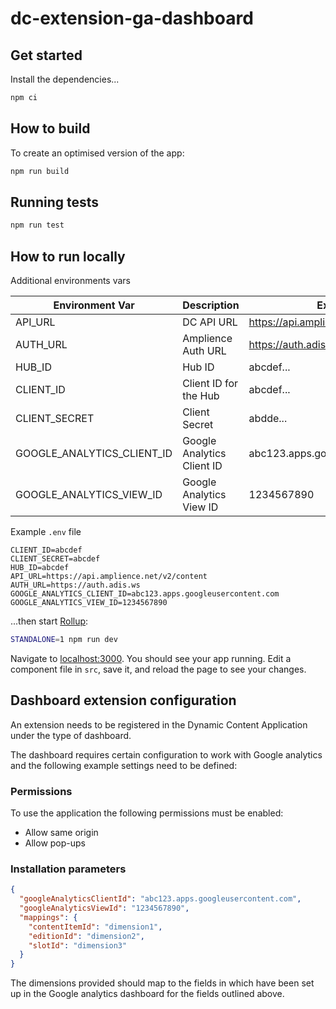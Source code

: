 # dc-extension-ga-dashboard

## Get started

Install the dependencies...

```bash
npm ci
```

## How to build

To create an optimised version of the app:

```bash
npm run build
```

## Running tests

```bash
npm run test
```

## How to run locally

Additional environments vars

| Environment Var            | Description                | Example                              |
| -------------------------- | -------------------------- | ------------------------------------ |
| API_URL                    | DC API URL                 | https://api.amplience.net/v2/content |
| AUTH_URL                   | Amplience Auth URL         | https://auth.adis.ws                 |
| HUB_ID                     | Hub ID                     | abcdef...                            |
| CLIENT_ID                  | Client ID for the Hub      | abcdef...                            |
| CLIENT_SECRET              | Client Secret              | abdde...                             |
| GOOGLE_ANALYTICS_CLIENT_ID | Google Analytics Client ID | abc123.apps.googleusercontent.com    |
| GOOGLE_ANALYTICS_VIEW_ID   | Google Analytics View ID   | 1234567890                           |

Example `.env` file

```
CLIENT_ID=abcdef
CLIENT_SECRET=abcdef
HUB_ID=abcdef
API_URL=https://api.amplience.net/v2/content
AUTH_URL=https://auth.adis.ws
GOOGLE_ANALYTICS_CLIENT_ID=abc123.apps.googleusercontent.com
GOOGLE_ANALYTICS_VIEW_ID=1234567890
```

...then start [Rollup](https://rollupjs.org):

```bash
STANDALONE=1 npm run dev
```

Navigate to [localhost:3000](http://localhost:3000). You should see your app running. Edit a component file in `src`, save it, and reload the page to see your changes.

## Dashboard extension configuration

An extension needs to be registered in the Dynamic Content Application under the type of dashboard.

The dashboard requires certain configuration to work with Google analytics and the following example settings need to be defined:

### Permissions

To use the application the following permissions must be enabled:

- Allow same origin
- Allow pop-ups

### Installation parameters

```json
{
  "googleAnalyticsClientId": "abc123.apps.googleusercontent.com",
  "googleAnalyticsViewId": "1234567890",
  "mappings": {
    "contentItemId": "dimension1",
    "editionId": "dimension2",
    "slotId": "dimension3"
  }
}
```

The dimensions provided should map to the fields in which have been set up in the Google analytics dashboard for the fields outlined above.
